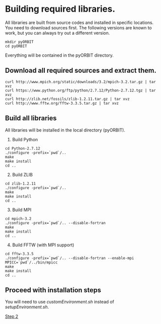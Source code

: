 # Building required libraries.
All libraries are built from source codes and installed in specific locations.
You need to download sources first. The following versions are known to work, but you can always try out a different version.
```shell
mkdir pyORBIT
cd pyORBIT
```
Everything will be contained in the pyORBIT directory.

## Download all required sources and extract them.
```shell
curl http://www.mpich.org/static/downloads/3.2/mpich-3.2.tar.gz | tar xvz
curl https://www.python.org/ftp/python/2.7.12/Python-2.7.12.tgz | tar xvz
curl http://zlib.net/fossils/zlib-1.2.11.tar.gz | tar xvz
curl http://www.fftw.org/fftw-3.3.5.tar.gz | tar xvz
```

## Build all libraries
All libraries will be installed in the local directory (pyORBIT).

1. Build Python
```shell
cd Python-2.7.12
./configure -prefix=`pwd`/..
make
make install
cd ..
```

2. Build ZLIB
```shell
cd zlib-1.2.11
./configure -prefix=`pwd`/..
make
make install
cd ..
```

3. Build MPI
```shell
cd mpich-3.2
./configure -prefix=`pwd`/.. --disable-fortran
make
make install
cd ..
```

4. Build FFTW  (with MPI support)
```shell
cd fftw-3.3.5
./configure -prefix=`pwd`/.. --disable-fortran --enable-mpi MPICC=`pwd`/../bin/mpicc
make
make install
cd ..
```


## Proceed with installation steps
You will need to use *customEnvironment.sh* instead of *setupEnvironment.sh*.

[Step 2](README.md#2-clone-the-source-code)
